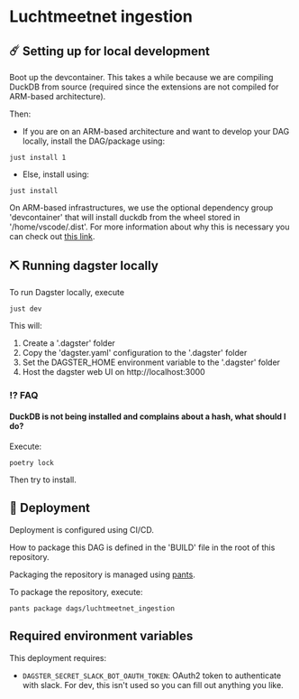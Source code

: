 # Luchtmeetnet ingestion

## ☄️ Setting up for local development

Boot up the devcontainer. This takes a while because we are compiling DuckDB from source (required since the extensions are not compiled for ARM-based architecture).

Then:

- If you are on an ARM-based architecture and want to develop your DAG locally, install the DAG/package using:

```shell
just install 1
```

- Else, install using:

```shell
just install
```

On ARM-based infrastructures, we use the optional dependency group 'devcontainer' that will install duckdb from the wheel stored in '/home/vscode/.dist'. For more information about why this is necessary you can check out [this link](https://github.com/duckdb/duckdb/issues/8035).

## ⛏️ Running dagster locally

To run Dagster locally, execute

```shell
just dev
```

This will:

1. Create a '.dagster' folder
2. Copy the 'dagster.yaml' configuration to the '.dagster' folder
3. Set the DAGSTER_HOME environment variable to the '.dagster' folder
4. Host the dagster web UI on http://localhost:3000

### ⁉️ FAQ

#### DuckDB is not being installed and complains about a hash, what should I do?

Execute:

```shell
poetry lock
```

Then try to install.

## 🚀 Deployment

Deployment is configured using CI/CD.

How to package this DAG is defined in the 'BUILD' file in the root of this repository.

Packaging the repository is managed using [pants](https://www.pantsbuild.org/).

To package the repository, execute:

```shell
pants package dags/luchtmeetnet_ingestion
```

## Required environment variables

This deployment requires:

- `DAGSTER_SECRET_SLACK_BOT_OAUTH_TOKEN`: OAuth2 token to authenticate with slack. For dev, this isn't used so you can fill out anything you like.
